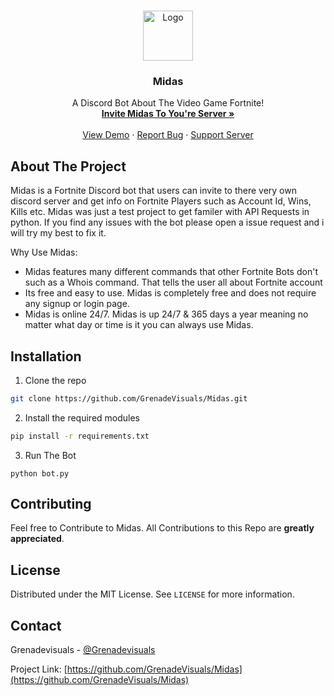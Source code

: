 
<!-- PROJECT LOGO -->
<br />
<p align="center">
  <a href="https://cybernews.com/wp-content/uploads/2020/07/Discord-privacy-tips-that-you-should-use-.jpg">
    <img src="images/logo.png" alt="Logo" width="80" height="80">
  </a>

  <h3 align="center">Midas</h3>

  <p align="center">
    A Discord Bot About The Video Game Fortnite!
    <br />
    <a href="https://discord.com/oauth2/authorize?client_id=754666157826506794&scope=bot&permissions=8"><strong>Invite Midas To You're Server »</strong></a>
    <br />
    <br />
    <a href="https://github.com/othneildrew/Best-README-Template">View Demo</a>
    ·
    <a href="https://github.com/GrenadeVisuals/Midas/issues">Report Bug</a>
    ·
    <a href="https://discord.gg/g3P9fEh">Support Server</a>
  </p>
</p>

<!-- ABOUT THE PROJECT -->
## About The Project

Midas is a Fortnite Discord bot that users can invite to there very own discord server and get info on Fortnite Players such as Account Id, Wins, Kills etc. Midas was just a test project to get familer with API Requests in python. If you find any issues with the bot please open a issue request and i will try my best to fix it.

Why Use Midas:
* Midas features many different commands that other Fortnite Bots don't such as a Whois command. That tells the user all about Fortnite account
* Its free and easy to use. Midas is completely free and does not require any signup or login page.
* Midas is online 24/7. Midas is up 24/7 & 365 days a year meaning no matter what day or time is it you can always use Midas.

## Installation

1. Clone the repo
```sh
git clone https://github.com/GrenadeVisuals/Midas.git
```
2. Install the required modules
```sh
pip install -r requirements.txt
```
3. Run The Bot
```PY
python bot.py
```

<!-- CONTRIBUTING -->
## Contributing

Feel free to Contribute to Midas. All Contributions to this Repo are **greatly appreciated**.

<!-- LICENSE -->
## License

Distributed under the MIT License. See `LICENSE` for more information.

<!-- CONTACT -->
## Contact

Grenadevisuals - [@Grenadevisuals](https://twitter.com/Grenadevisuals)

Project Link: [https://github.com/GrenadeVisuals/Midas](https://github.com/GrenadeVisuals/Midas)

<!-- MARKDOWN LINKS & IMAGES -->
<!-- https://www.markdownguide.org/basic-syntax/#reference-style-links -->
[contributors-shield]: https://img.shields.io/github/contributors/othneildrew/Best-README-Template.svg?style=flat-square
[contributors-url]: https://github.com/othneildrew/Best-README-Template/graphs/contributors
[forks-shield]: https://img.shields.io/github/forks/othneildrew/Best-README-Template.svg?style=flat-square
[forks-url]: https://github.com/othneildrew/Best-README-Template/network/members
[stars-shield]: https://img.shields.io/github/stars/othneildrew/Best-README-Template.svg?style=flat-square
[stars-url]: https://github.com/othneildrew/Best-README-Template/stargazers
[issues-shield]: https://img.shields.io/github/issues/othneildrew/Best-README-Template.svg?style=flat-square
[issues-url]: https://github.com/othneildrew/Best-README-Template/issues
[license-shield]: https://img.shields.io/github/license/othneildrew/Best-README-Template.svg?style=flat-square
[license-url]: https://github.com/othneildrew/Best-README-Template/blob/master/LICENSE.txt
[linkedin-shield]: https://img.shields.io/badge/-LinkedIn-black.svg?style=flat-square&logo=linkedin&colorB=555
[linkedin-url]: https://linkedin.com/in/othneildrew
[product-screenshot]: images/screenshot.png
